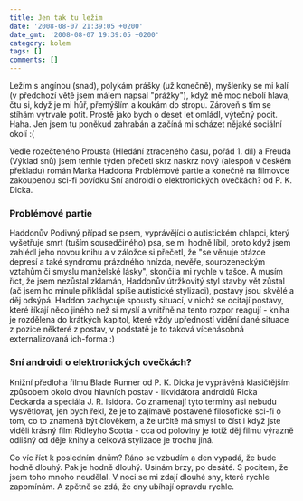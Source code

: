 ```yaml
---
title: Jen tak tu ležim
date: '2008-08-07 21:39:05 +0200'
date_gmt: '2008-08-07 19:39:05 +0200'
category: kolem
tags: []
comments: []
---
```

<p>Ležím s angínou (snad), polykám prášky (už konečně), myšlenky se mi kalí (v předchozí větě jsem málem napsal "prážky"), když mě moc nebolí hlava, čtu si, když je mi hůř, přemýšlím a koukám do stropu. Zároveň s tím se stíhám vytrvale potit. Prostě jako bych o deset let omládl, výtečný pocit. Haha. Jen jsem tu poněkud zahrabán a začíná mi scházet nějaké sociální okolí :(</p>
<p>Vedle rozečteného Prousta (Hledání ztraceného času, pořád 1. díl) a Freuda (Výklad snů) jsem tenhle týden přečetl skrz naskrz nový (alespoň v českém překladu) román Marka Haddona Problémové partie a konečně na filmovce zakoupenou sci-fi povídku Sní androidi o elektronických ovečkách? od P. K. Dicka.</p>
<h3>Problémové partie</h3>
<p>Haddonův Podivný případ se psem, vyprávějící o autistickém chlapci, který vyšetřuje smrt (tuším sousedčiného) psa, se mi hodně líbil, proto když jsem zahlédl jeho novou knihu a v záložce si přečetl, že "se věnuje otázce depresí a také syndromu prázdného hnízda, nevěře, sourozeneckým vztahům či smyslu manželské lásky", skončila mi rychle v tašce. A musím říct, že jsem nezůstal zklamán, Haddonův útržkovitý styl stavby vět zůstal (ač jsem ho minule přikládal spíše  autistické stylizaci), postavy jsou skvělé a děj odsýpá. Haddon zachycuje spousty situací, v nichž se ocitají postavy, které říkají něco jiného než si myslí a vnitřně na tento rozpor reagují - kniha je rozdělena do krátkých kapitol, které vždy upředností vidění dané situace z pozice některé z postav, v podstatě je to taková vícenásobná externalizovaná ich-forma :)</p>
<h3>Sní androidi o elektronických ovečkách?</h3>
<p>Knižní předloha filmu Blade Runner od P. K. Dicka je vyprávěná klasičtějším způsobem okolo dvou hlavních postav - likvidátora androidů Ricka Deckarda a speciála J. R. Isidora. Co znamenají tyto termíny asi nebudu vysvětlovat, jen bych řekl, že je to zajímavě postavené filosofické sci-fi o tom, co to znamená být člověkem, a že určitě má smysl to číst i když jste viděli krásný film Ridleyho Scotta - cca od poloviny je totiž děj filmu výrazně odlišný od děje knihy a celková stylizace je trochu jiná.</p>
<p>Co víc říct k posledním dnům? Ráno se vzbudím a den vypadá, že bude hodně dlouhý. Pak je hodně dlouhý. Usínám brzy, po desáté. S pocitem, že jsem toho mnoho neudělal. V noci se mi zdají dlouhé sny, které rychle zapomínám. A zpětně se zdá, že dny ubíhají opravdu rychle.</p>
